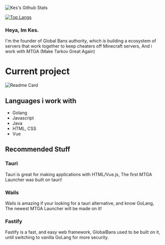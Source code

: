 ![Kes's Github Stats](https://github-readme-stats.vercel.app/api?username=EFHDev&show_icons=true&theme=aura) 

[![Top Langs](https://github-readme-stats-git-masterrstaa-rickstaa.vercel.app/api/top-langs/?username=efhdev)](https://github.com/anuraghazra/github-readme-stats)
### Heya, Im Kes. 
I'm the founder of Global Bans authority, which is building a ecosystem of servers that work together to keep cheaters off Minecraft servers, And i work with MTGA (Make Tarkov Great Again)

# Current project
![Readme Card](https://github-readme-stats.vercel.app/api/pin/?username=Make-Tarkov-Great-Again&repo=MTGO-Launcher)

## Languages i work with
* Golang
* Javascript
* Java
* HTML, CSS
* Vue
## Recommended Stuff
### Tauri
Tauri is great for making applications with HTML/Vue.js, The first MTGA Launcher was built on tauri!
### Wails
Wails is amazing if your looking for a tauri alternative, and know GoLang, The newest MTGA Launcher will be made on it!

### Fastify
Fastify is a fast, and easy web framework, GlobalBans used to be built on it, until switching to vanilla GoLang for more security. 
